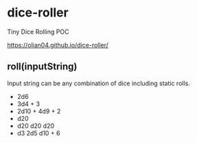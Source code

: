# dice-roller
Tiny Dice Rolling POC

https://olian04.github.io/dice-roller/

## roll(inputString)

Input string can be any combination of dice including static rolls.
* 2d6
* 3d4 + 3
* 2d10 + 4d9 + 2
* d20
* d20 d20 d20
* d3 2d5 d10 + 6
